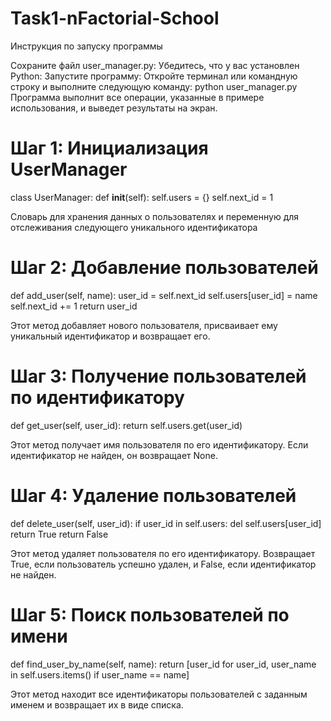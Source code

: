 # Task1-nFactorial-School

Инструкция по запуску программы

Сохраните файл user_manager.py:
Убедитесь, что у вас установлен Python:
Запустите программу:
Откройте терминал или командную строку и выполните следующую команду:
python user_manager.py
Программа выполнит все операции, указанные в примере использования, и выведет результаты на экран.

# Шаг 1: Инициализация UserManager

class UserManager:
    def __init__(self):
        self.users = {}
        self.next_id = 1

Словарь для хранения данных о пользователях и переменную для отслеживания следующего уникального идентификатора

# Шаг 2: Добавление пользователей

def add_user(self, name):
    user_id = self.next_id
    self.users[user_id] = name
    self.next_id += 1
    return user_id

Этот метод добавляет нового пользователя, присваивает ему уникальный идентификатор и возвращает его.

# Шаг 3: Получение пользователей по идентификатору


def get_user(self, user_id):
    return self.users.get(user_id)

Этот метод получает имя пользователя по его идентификатору. Если идентификатор не найден, он возвращает None.

# Шаг 4: Удаление пользователей

def delete_user(self, user_id):
    if user_id in self.users:
        del self.users[user_id]
        return True
    return False

Этот метод удаляет пользователя по его идентификатору. Возвращает True, если пользователь успешно удален, и False, если идентификатор не найден.

# Шаг 5: Поиск пользователей по имени

def find_user_by_name(self, name):
    return [user_id for user_id, user_name in self.users.items() if user_name == name]

Этот метод находит все идентификаторы пользователей с заданным именем и возвращает их в виде списка.
